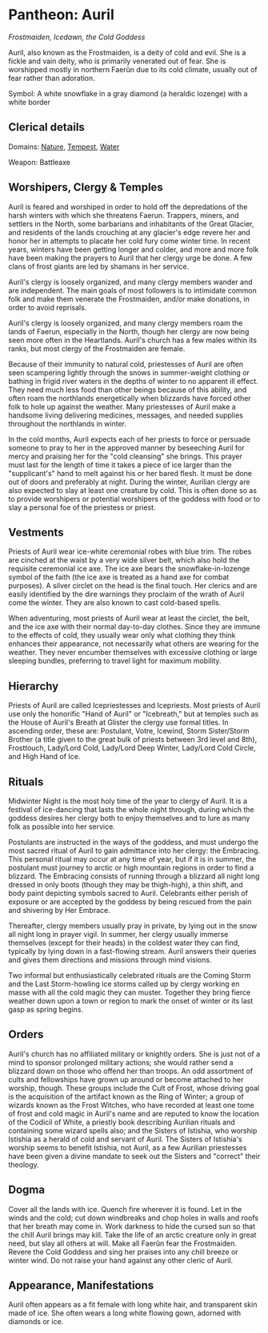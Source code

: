 # Pantheon: Auril
*Frostmaiden, Icedawn, the Cold Goddess*

Auril, also known as the Frostmaiden, is a deity of cold and evil. She is a fickle and vain deity, who is primarily venerated out of fear. She is worshipped mostly in northern Faerûn due to its cold climate, usually out of fear rather than adoration.

Symbol: A white snowflake in a gray diamond (a heraldic lozenge) with a white border

## Clerical details
Domains: [Nature](../../Classes/Cleric/Nature.md), [Tempest](../../Classes/Cleric/Tempest.md), [Water](../../Classes/Cleric/Water.md)

Weapon: Battleaxe

## Worshipers, Clergy & Temples
Auril is feared and worshiped in order to hold off the depredations of the harsh winters with which she threatens Faerun. Trappers, miners, and settlers in the North, some barbarians and inhabitants of the Great Glacier, and residents of the lands crouching at any glacier's edge revere her and honor her in attempts to placate her cold fury come winter time. In recent years, winters have been getting longer and colder, and more and more folk have been making the prayers to Auril that her clergy urge be done. A few clans of frost giants are led by shamans in her service.

Auril's clergy is loosely organized, and many clergy members wander and are independent. The main goals of most followers is to intimidate common folk and make them venerate the Frostmaiden, and/or make donations, in order to avoid reprisals.

Auril's clergy is loosely organized, and many clergy members roam the lands of Faerun, especially in the North, though her clergy are now being seen more often in the Heartlands. Auril's church has a few males within its ranks, but most clergy of the Frostmaiden are female.

Because of their immunity to natural cold, priestesses of Auril are often seen scampering lightly through the snows in summer-weight clothing or bathing in frigid river waters in the depths of winter to no apparent ill effect. They need much less food than other beings because of this ability, and often roam the northlands energetically when blizzards have forced other folk to hole up against the weather. Many priestesses of Auril make a handsome living delivering medicines, messages, and needed supplies throughout the northlands in winter.

In the cold months, Auril expects each of her priests to force or persuade someone to pray to her in the approved manner by beseeching Auril for mercy and praising her for the "cold cleansing" she brings. This prayer must last for the length of time it takes a piece of ice larger than the "supplicant's" hand to melt against his or her bared flesh. It must be done out of doors and preferably at night. During the winter, Aurilian clergy are also expected to slay at least one creature by cold. This is often done so as to provide worshipers or potential worshipers of the goddess with food or to slay a personal foe of the priestess or priest.

## Vestments
Priests of Auril wear ice-white ceremonial robes with blue trim. The robes are cinched at the waist by a very wide silver belt, which also hold the requisite ceremonial ice axe. The ice axe bears the snowflake-in-lozenge symbol of the faith (the ice axe is treated as a hand axe for combat purposes). A silver circlet on the head is the final touch. Her clerics and are easily identified by the dire warnings they proclaim of the wrath of Auril come the winter. They are also known to cast cold-based spells.

When adventuring, most priests of Auril wear at least the circlet, the belt, and the ice axe with their normal day-to-day clothes. Since they are immune to the effects of cold, they usually wear only what clothing they think enhances their appearance, not necessarily what others are wearing for the weather. They never encumber themselves with excessive clothing or large sleeping bundles, preferring to travel light for maximum mobility.

## Hierarchy
Priests of Auril are called Icepriestesses and Icepriests. Most priests of Auril use only the honorific "Hand of Auril" or "Icebreath," but at temples such as the House of Auril's Breath at Glister the clergy use formal titles. In ascending order, these are: Postulant, Votre, Icewind, Storm Sister/Storm Brother (a title given to the great bulk of priests between 3rd level and 8th), Frosttouch, Lady/Lord Cold, Lady/Lord Deep Winter, Lady/Lord Cold Circle, and High Hand of Ice.

## Rituals
Midwinter Night is the most holy time of the year to clergy of Auril. It is a festival of ice-dancing that lasts the whole night through, during which the goddess desires her clergy both to enjoy themselves and to lure as many folk as possible into her service.

Postulants are instructed in the ways of the goddess, and must undergo the most sacred ritual of Auril to gain admittance into her clergy: the Embracing. This personal ritual may occur at any time of year, but if it is in summer, the postulant must journey to arctic or high mountain regions in order to find a blizzard. The Embracing consists of running through a blizzard all night long dressed in only boots (though they may be thigh-high), a thin shift, and body paint depicting symbols sacred to Auril. Celebrants either perish of exposure or are accepted by the goddess by being rescued from the pain and shivering by Her Embrace.

Thereafter, clergy members usually pray in private, by lying out in the snow all night long in prayer vigil. In summer, her clergy usually immerse themselves (except for their heads) in the coldest water they can find, typically by lying down in a fast-flowing stream. Auril answers their queries and gives them directions and missions through mind visions.

Two informal but enthusiastically celebrated rituals are the Coming Storm and the Last Storm-howling ice storms called up by clergy working en masse with all the cold magic they can muster. Together they bring fierce weather down upon a town or region to mark the onset of winter or its last gasp as spring begins.

## Orders
Auril's church has no affiliated military or knightly orders. She is just not of a mind to sponsor prolonged military actions; she would rather send a blizzard down on those who offend her than troops. An odd assortment of cults and fellowships have grown up around or become attached to her worship, though. These groups include the Cult of Frost, whose driving goal is the acquisition of the artifact known as the Ring of Winter; a group of wizards known as the Frost Witches, who have recorded at least one tome of frost and cold magic in Auril's name and are reputed to know the location of the Codicil of White, a priestly book describing Aurilian rituals and containing some wizard spells also; and the Sisters of Istishia, who worship Istishia as a herald of cold and servant of Auril. The Sisters of Istishia's worship seems to benefit Istishia, not Auril, as a few Aurilian priestesses have been given a divine mandate to seek out the Sisters and "correct" their theology.

## Dogma
Cover all the lands with ice. Quench fire wherever it is found. Let in the winds and the cold; cut down windbreaks and chop holes in walls and roofs that her breath may come in. Work darkness to hide the cursed sun so that the chill Auril brings may kill. Take the life of an arctic creature only in great need, but slay all others at will. Make all Faerûn fear the Frostmaiden. Revere the Cold Goddess and sing her praises into any chill breeze or winter wind. Do not raise your hand against any other cleric of Auril.

## Appearance, Manifestations
Auril often appears as a fit female with long white hair, and transparent skin made of ice. She often wears a long white flowing gown, adorned with diamonds or ice.
